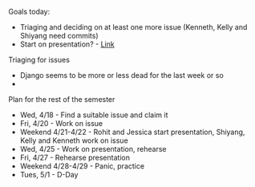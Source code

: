 Goals today: 
- Triaging and deciding on at least one more issue (Kenneth, Kelly and Shiyang need commits)
- Start on presentation? - [Link](https://docs.google.com/presentation/d/1-mZcuNnQHFCkEX4B5840NFgzw2LV5JVFcQYlHF9mz1c/edit)

Triaging for issues  
- Django seems to be more or less dead for the last week or so
- 


Plan for the rest of the semester
- Wed, 4/18 - Find a suitable issue and claim it
- Fri, 4/20 - Work on issue
- Weekend 4/21-4/22 - Rohit and Jessica start presentation, Shiyang, Kelly and Kenneth work on issue
- Wed, 4/25 - Work on presentation, rehearse
- Fri, 4/27 - Rehearse presentation
- Weekend 4/28-4/29 - Panic, practice
- Tues, 5/1 - D-Day

